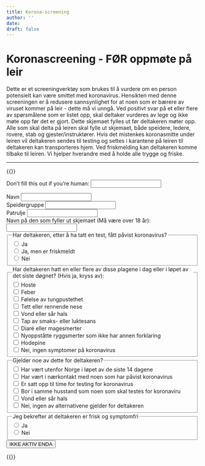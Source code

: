 ```yaml
---
title: Korona-screening
author: ''
date: 
draft: false
---
```

# Koronascreening - FØR oppmøte på leir
Dette er et screeningverktøy som brukes til å vurdere om en person potensielt kan være smittet med koronavirus. Hensikten med denne screeningen er å redusere sannsynlighet for at noen som er bærere av viruset kommer på leir - dette må vi unngå.
Ved positivt svar på et eller flere av spørsmålene som er listet opp, skal deltaker vurderes av lege og ikke møte opp før det er gjort.
Dette skjemaet fylles ut før deltakeren møter opp. Alle som skal delta på leiren skal fylle ut skjemaet, både speidere, ledere, rovere, stab og gjester/instruktører. Hvis det mistenkes koronasmitte under leiren vil deltakeren sendes til testing og settes i karantene på leiren til deltakeren kan transporteres hjem. Ved friskmelding kan deltakeren komme tilbake til leiren.
Vi hjelper hverandre med å holde alle trygge og friske. 

 ---

{{<rawhtml>}}
<form name="screening" method="POST" netlify-honeypot="bot-field" data-netlify="true" action="/side/screening-sendt">
    <p class="hidden">
        <label>Don’t fill this out if you’re human: <input name="bot-field" /></label>
    </p>
    <div class="form-group field-navn">
        <label for="navn">Navn</label>
        <input type="text" class="form-control" name="navn" id="navn" required="required" aria-required="true">
    </div>
    <div class="form-group field-speidergruppe">
        <label for="speidergruppe">Speidergruppe</label>
        <input type="text" class="form-control" name="speidergruppe" id="speidergruppe" required="required" aria-required="true">
    </div>
    <div class="form-group field-patrulje">
        <label for="patrulje">Patrulje</label>
        <input type="text" class="form-control" name="patrulje" id="patrulje" required="required" aria-required="true">
    </div>
    <div class="form-group field-utfyller">
        <label for="utfyller">Navn på den som fyller ut skjemaet (Må være over 18 år):</label>
        <input type="text" class="form-control" name="utfyller" id="utfyller" required="required" aria-required="true">
    </div>
    <fieldset>
        <legend>Har deltakeren, etter å ha tatt en test, fått påvist koronavirus?</legend>
        <div><label><input type="radio" name="har-korona" value="Ja"> Ja</label></div>
        <div><label><input type="radio" name="har-korona" value="Ja, men er friskmeldt"> Ja, men er friskmeldt</label></div>
        <div><label><input type="radio" name="har-korona" value="Nei"> Nei</label></div>
    </fieldset>
    <fieldset>
        <legend>Har deltakeren hatt en eller flere av disse plagene i dag eller i løpet av det siste døgnet? (Hvis ja, kryss av):</legend>
        <div><label><input type="checkbox" name="symptomer" value="Hoste"> Hoste</label>
        <div><label><input type="checkbox" name="symptomer" value="Feber"> Feber</label>
        <div><label><input type="checkbox" name="symptomer" value="Følelse av tungpustethet"> Følelse av tungpustethet</label>
        <div><label><input type="checkbox" name="symptomer" value="Tett eller rennende nese"> Tett eller rennende nese</label>
        <div><label><input type="checkbox" name="symptomer" value="Vond eller sår hals"> Vond eller sår hals</label>
        <div><label><input type="checkbox" name="symptomer" value="Tap av smaks- eller luktesans"> Tap av smaks- eller luktesans</label>
        <div><label><input type="checkbox" name="symptomer" value="Diaré eller magesmerter"> Diaré eller magesmerter</label>
        <div><label><input type="checkbox" name="symptomer" value="Nyoppståtte ryggsmerter som ikke har annen forklaring"> Nyoppståtte ryggsmerter som ikke har annen forklaring</label>
        <div><label><input type="checkbox" name="symptomer" value="Hodepine"> Hodepine</label>
        <div><label><input type="checkbox" name="symptomer" value="Nei, ingen symptomer på koronavirus"> Nei, ingen symptomer på koronavirus</label>
    </fieldset>
    <fieldset>
        <legend>Gjelder noe av dette for deltakeren?</legend>
        <div><label><input type="checkbox" name="spredning" value="Har vært utenfor Norge i løpet av de siste 14 dagene"> Har vært utenfor Norge i løpet av de siste 14 dagene</label>
        <div><label><input type="checkbox" name="spredning" value="Har vært i nærkontakt med noen som har påvist koronavirus"> Har vært i nærkontakt med noen som har påvist koronavirus</label>
        <div><label><input type="checkbox" name="spredning" value="Er satt opp til time for testing for koronavirus"> Er satt opp til time for testing for koronavirus</label>
        <div><label><input type="checkbox" name="spredning" value="Bor i samme husstand som noen som skal testes for koronaviru"> Bor i samme husstand som noen som skal testes for koronaviru</label>
        <div><label><input type="checkbox" name="spredning" value="Bor i samme husstand som noen som har fått påvist koronavirus og ikke er friskmeldt enda"> Vond eller sår hals</label>
        <div><label><input type="checkbox" name="spredning" value="Nei, ingen av alternativene gjelder for deltakeren"> Nei, ingen av alternativene gjelder for deltakeren</label>
    </fieldset>
     <fieldset>
        <legend>Jeg bekrefter at deltakeren er frisk og symptomfri</legend>
        <div><label><input type="radio" name="frisk" value="Ja" required="required" aria-required="true"> Ja</label></div>
        <div><label><input type="radio" name="frisk" value="Nei"> Nei</label></div>
    </fieldset>
    <div>
        <button type="submit">IKKE AKTIV ENDA</button>
    </div>
</form>


{{</rawhtml>}}

